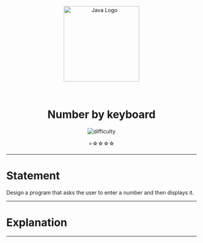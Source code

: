 <p align="center">
  <img src="https://upload.wikimedia.org/wikipedia/en/3/30/Java_programming_language_logo.svg" alt="Java Logo" width="200"/>
</p>

<br>


<h1 align="center">Number by keyboard</h1>

<p align="center">
  <img src="https://img.shields.io/badge/Difficulty-Easy-brightgreen?style=for-the-badge&logo=starship&logoColor=white" alt="difficulty"/>
</p>

<p align="center">
  ⭐☆☆☆☆
</p>

---


# Statement

Design a program that asks the user to enter a number and then displays it.

---

# Explanation

---
